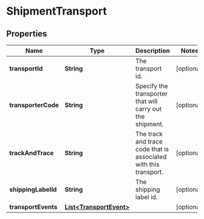 # ShipmentTransport

## Properties

 Name                | Type                                                | Description                                                      | Notes      
---------------------|-----------------------------------------------------|------------------------------------------------------------------|------------
 **transportId**     | **String**                                          | The transport id.                                                | [optional] 
 **transporterCode** | **String**                                          | Specify the transporter that will carry out the shipment.        | [optional] 
 **trackAndTrace**   | **String**                                          | The track and trace code that is associated with this transport. | [optional] 
 **shippingLabelId** | **String**                                          | The shipping label id.                                           | [optional] 
 **transportEvents** | [**List&lt;TransportEvent&gt;**](TransportEvent.md) |                                                                  | [optional] 



